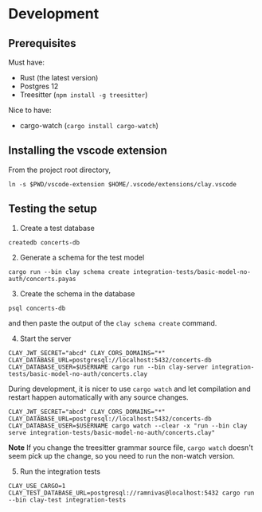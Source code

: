 # Development

## Prerequisites

Must have:

- Rust (the latest version)
- Postgres 12
- Treesitter (`npm install -g treesitter`)

Nice to have:

- cargo-watch (`cargo install cargo-watch`)

## Installing the vscode extension

From the project root directory,

```
ln -s $PWD/vscode-extension $HOME/.vscode/extensions/clay.vscode
```

## Testing the setup

1. Create a test database

```
createdb concerts-db
```

2. Generate a schema for the test model

```
cargo run --bin clay schema create integration-tests/basic-model-no-auth/concerts.payas
```

3. Create the schema in the database

```
psql concerts-db
```

and then paste the output of the `clay schema create` command.

4. Start the server

```
CLAY_JWT_SECRET="abcd" CLAY_CORS_DOMAINS="*" CLAY_DATABASE_URL=postgresql://localhost:5432/concerts-db CLAY_DATABASE_USER=$USERNAME cargo run --bin clay-server integration-tests/basic-model-no-auth/concerts.clay
```

During development, it is nicer to use `cargo watch` and let compilation and restart happen automatically with any source changes.

```
CLAY_JWT_SECRET="abcd" CLAY_CORS_DOMAINS="*" CLAY_DATABASE_URL=postgresql://localhost:5432/concerts-db CLAY_DATABASE_USER=$USERNAME cargo watch --clear -x "run --bin clay serve integration-tests/basic-model-no-auth/concerts.clay"
```

**Note**
If you change the treesitter grammar source file, `cargo watch` doesn't seem pick up the change, so you need to run the non-watch version.

5. Run the integration tests

```
CLAY_USE_CARGO=1 CLAY_TEST_DATABASE_URL=postgresql://ramnivas@localhost:5432 cargo run --bin clay-test integration-tests
```
